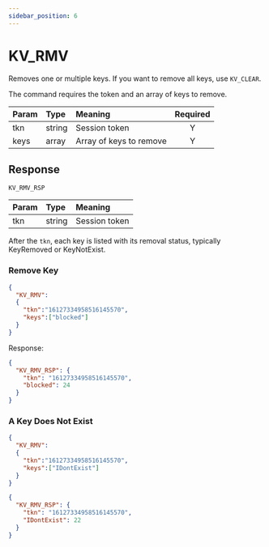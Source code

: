 ```yaml
---
sidebar_position: 6
---
```


# KV_RMV
Removes one or multiple keys. If you want to remove all keys, use `KV_CLEAR`.

The command requires the token and an array of keys to remove. 


|Param|Type|Meaning|Required|
|:---|:---|:---|:---:|
|tkn|string|Session token|Y|
|keys|array|Array of keys to remove|Y|


## Response

`KV_RMV_RSP`


|Param|Type|Meaning|
|:---|:---|:---|
|tkn|string|Session token|


After the `tkn`, each key is listed with its removal status, typically KeyRemoved or KeyNotExist.


### Remove Key

```json
{
  "KV_RMV":
  {
    "tkn":"16127334958516145570",
    "keys":["blocked"]
  }
}
```

Response:

```json title="Remove success"
{
  "KV_RMV_RSP": {
    "tkn": "16127334958516145570",
    "blocked": 24
  }
}
```

### A Key Does Not Exist

```json
{
  "KV_RMV":
  {
    "tkn":"16127334958516145570",
    "keys":["IDontExist"]
  }
}
```

```json title="Key Does Not Exist"
{
  "KV_RMV_RSP": {
    "tkn": "16127334958516145570",
    "IDontExist": 22
  }
}
```